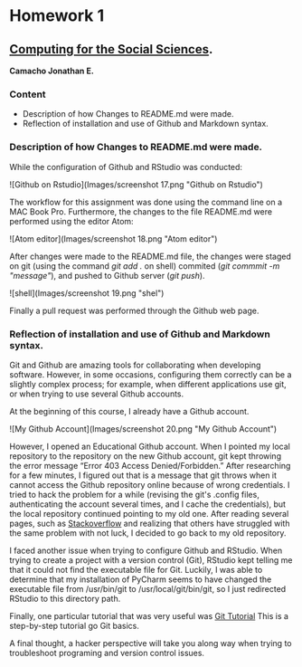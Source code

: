 # Homework 1
## [Computing for the Social Sciences][CSS].
[CSS]: https://uc-cfss.github.io/index.html
**Camacho Jonathan E.**
 <br />
### Content
- Description of how Changes to README.md were made.
- Reflection of installation and use of Github and Markdown syntax.

### Description of how Changes to README.md were made.  
While the configuration of Github and RStudio was conducted:

![Github on Rstudio](Images/screenshot 17.png "Github on Rstudio")

The workflow for this assignment was done using the command line on a MAC Book Pro. Furthermore, the changes to the file README.md were performed using
the editor Atom:

![Atom editor](Images/screenshot 18.png "Atom editor")

After changes were made to the README.md file, the changes were staged on git (using the command *git add .* on shell) commited (*git commmit -m "message"*), and pushed to Github server (*git push*).

![shell](Images/screenshot 19.png "shel")

Finally a pull request was performed through the Github web page.

### Reflection of installation and use of Github and Markdown syntax.

Git and Github are amazing tools for collaborating when developing software. However, in some occasions, configuring them correctly can be a slightly complex process; for example, when different applications use git, or when trying to use several Github accounts.

At the beginning of this course, I already have a Github account.

![My Github Account](Images/screenshot 20.png "My Github Account")

However, I opened an Educational Github account. When I pointed my local repository to the repository on the new Github account, git kept throwing  the error message “Error 403 Access Denied/Forbidden.” After researching for a few minutes, I figured out that is a message that git throws when it cannot access the Github repository online because of wrong credentials. I tried to hack the problem for a while (revising the git's .config files, authenticating the account several times, and I cache the credentials), but the local repository continued pointing to my old one. After reading several pages, such as [Stackoverflow][SO] and realizing that others have struggled with the same problem with not luck, I decided to go back to my old repository.

 I faced another issue when trying to configure Github and RStudio. When trying to create a project with a version control (Git), RStudio kept telling me that it could not find the executable file for Git. Luckily, I was able to determine that my installation of PyCharm seems to have changed the executable file from /usr/bin/git to /usr/local/git/bin/git, so I just redirected RStudio to this directory path.

Finally, one particular tutorial that was very useful was [Git Tutorial][GitT] This is a step-by-step tutorial go Git basics.

A final thought, a hacker perspective will take you along way when trying to troubleshoot programing and version control issues.


[SO]:http://stackoverflow.com
[GitT]:https://try.github.io/levels/1/challenges/1]
